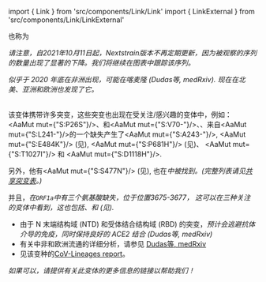 import { Link } from 'src/components/Link/Link'
import { LinkExternal } from 'src/components/Link/LinkExternal'

也称为 <Lin name="B.1.620" />

_请注意，自2021年10月11日起，Nextstrain版本不再定期更新，因为被观察的序列的数量出现了显著的下降。我们将继续在图表中跟踪该序列。_

<Var name="20B/S:732A"/> 似乎于 2020 年底在非洲出现，可能在喀麦隆  (<LinkExternal href="https://www.medrxiv.org/content/10.1101/2021.05.04.21256637v1">Dudas等, medRxiv</LinkExternal>).
现在在北美、亚洲和欧洲也发现了它。
<br/><br/>

该变体携带许多突变，这些突变也出现在受关注/感兴趣的变体中，例如：<AaMut mut={"S:P26S"}/>、<Mut name="S:H69-"/>和<AaMut mut={"S:V70-"}/>、<Mut name="S:Y144-"/>、来自<AaMut mut={"S:L241-"}/>的一个缺失产生了<AaMut mut={"S:A243-"}/>, <AaMut mut={"S:E484K"}/> (见<Mut name="S:E484"/>), <AaMut mut={"S:P681H"}/> (见<Mut name="S:P681"/>)、 <AaMut mut={"S:T1027I"}/> 和 <AaMut mut={"S:D1118H"}/>.

另外，他有<AaMut mut={"S:S477N"}/> (见<Mut name="S:S477"/>), 也在<Var name="20A.EU2" prefix=""/>中被找到。(完整列表请见[共享突变表](/shared-mutations)。)

并且，<Var name="20B/S:732A" prefix=""/>在`ORF1a`中有三个氨基酸缺失，位于位置3675-3677， 这可以在三种关注的变体中看到，这也包括<Var name="21D (Eta)" prefix=""/>、<Var name="21F (Iota)" prefix=""/>和<Var name="21G (Lambda)" prefix=""/> (见<Mut name="ORF1a:S3675"/>).

- 由于 N 末端结构域 (NTD) 和受体结合结构域 (RBD) 的突变，<Var name="20B/S:732A" prefix=""/>预计会逃避抗体介导的免疫，同时保持良好的 ACE2 结合 (<LinkExternal href="https://www.medrxiv.org/content/10.1101/2021.05.04.21256637v1">Dudas等, medRxiv</LinkExternal>)
- 有关中非和欧洲流通的详细分析，请参见 [Dudas等, medRxiv](https://www.medrxiv.org/content/10.1101/2021.05.04.21256637v1)
- 见该变种的[CoV-Lineages report](https://cov-lineages.org/lineages/lineage_B.1.620.html)。

_如果可以，请提供有关此变体的更多信息的链接以帮助我们！_
